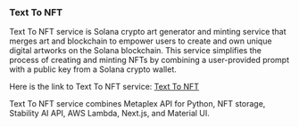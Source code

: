 ### Text To NFT

Text To NFT service is Solana crypto art generator and minting service that merges art and blockchain to empower users to create and own unique digital artworks on the Solana blockchain. This service simplifies the process of creating and minting NFTs by combining a user-provided prompt with a public key from a Solana crypto wallet. 

Here is the link to Text To NFT service: [Text To NFT](https://text-to-nft.miehaga.com/)


Text To NFT service combines Metaplex API for Python, NFT storage, Stability AI API, AWS Lambda, Next.js, and Material UI. 

<!-- a video demo -->



